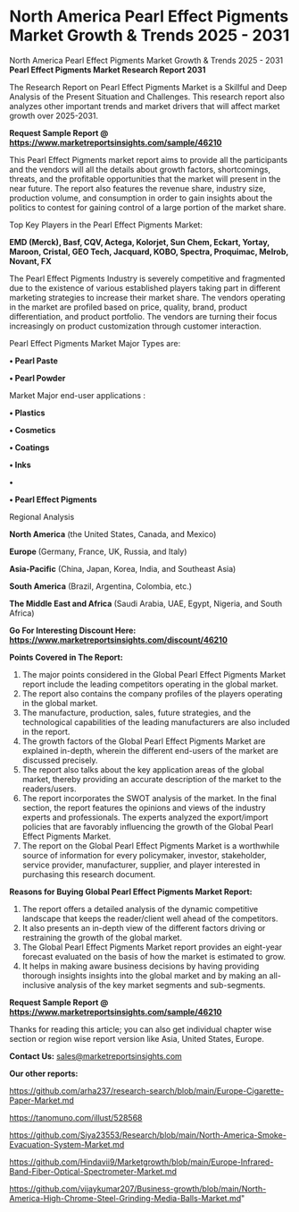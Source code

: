 # North America Pearl Effect Pigments Market Growth & Trends 2025 - 2031
 North America Pearl Effect Pigments Market Growth & Trends 2025 - 2031
<strong>Pearl Effect Pigments Market Research Report 2031</strong>

The Research Report on Pearl Effect Pigments Market is a Skillful and Deep Analysis of the Present Situation and Challenges. This research report also analyzes other important trends and market drivers that will affect market growth over 2025-2031.

<strong>Request Sample Report @ <a href=https://www.marketreportsinsights.com/sample/46210>https://www.marketreportsinsights.com/sample/46210</a></strong>

This Pearl Effect Pigments market report aims to provide all the participants and the vendors will all the details about growth factors, shortcomings, threats, and the profitable opportunities that the market will present in the near future. The report also features the revenue share, industry size, production volume, and consumption in order to gain insights about the politics to contest for gaining control of a large portion of the market share.

Top Key Players in the Pearl Effect Pigments Market:

<strong>EMD (Merck), Basf, CQV, Actega, Kolorjet, Sun Chem, Eckart, Yortay, Maroon, Cristal, GEO Tech, Jacquard, KOBO, Spectra, Proquimac, Melrob, Novant, FX</strong>

The Pearl Effect Pigments Industry is severely competitive and fragmented due to the existence of various established players taking part in different marketing strategies to increase their market share. The vendors operating in the market are profiled based on price, quality, brand, product differentiation, and product portfolio. The vendors are turning their focus increasingly on product customization through customer interaction.

Pearl Effect Pigments Market Major Types are:

<strong>•  Pearl Paste

•  Pearl Powder</strong>

Market Major end-user applications :

<strong>•  Plastics

•  Cosmetics

•  Coatings

•  Inks

•  

•  Pearl Effect Pigments</strong>

Regional Analysis

</u><strong><b>North America</b></strong> (the United States, Canada, and Mexico)

<strong><b>Europe </b></strong>(Germany, France, UK, Russia, and Italy)

<strong><b>Asia-Pacific</b></strong> (China, Japan, Korea, India, and Southeast Asia)

<strong><b>South America</b></strong> (Brazil, Argentina, Colombia, etc.)

<strong><b>The Middle East and Africa</b></strong> (Saudi Arabia, UAE, Egypt, Nigeria, and South Africa)

<strong>Go For Interesting Discount Here: <a href=https://www.marketreportsinsights.com/discount/46210>https://www.marketreportsinsights.com/discount/46210</a></strong>

<strong>Points Covered in The Report:</strong>
<ol>
  <li>The major points considered in the Global Pearl Effect Pigments Market report include the leading competitors operating in the global market.</li>
  <li>The report also contains the company profiles of the players operating in the global market.</li>
  <li>The manufacture, production, sales, future strategies, and the technological capabilities of the leading manufacturers are also included in the report.</li>
  <li>The growth factors of the Global Pearl Effect Pigments Market are explained in-depth, wherein the different end-users of the market are discussed precisely.</li>
  <li>The report also talks about the key application areas of the global market, thereby providing an accurate description of the market to the readers/users.</li>
  <li>The report incorporates the SWOT analysis of the market. In the final section, the report features the opinions and views of the industry experts and professionals. The experts analyzed the export/import policies that are favorably influencing the growth of the Global Pearl Effect Pigments Market.</li>
  <li>The report on the Global Pearl Effect Pigments Market is a worthwhile source of information for every policymaker, investor, stakeholder, service provider, manufacturer, supplier, and player interested in purchasing this research document.</li>
</ol>
<strong>Reasons for Buying Global Pearl Effect Pigments Market Report:</strong>

<ol>
  <li>The report offers a detailed analysis of the dynamic competitive landscape that keeps the reader/client well ahead of the competitors.</li>
  <li>It also presents an in-depth view of the different factors driving or restraining the growth of the global market.</li>
  <li>The Global Pearl Effect Pigments Market report provides an eight-year forecast evaluated on the basis of how the market is estimated to grow.</li>
  <li>It helps in making aware business decisions by having providing thorough insights insights into the global market and by making an all-inclusive analysis of the key market segments and sub-segments.</li>
</ol>
<strong>Request Sample Report @ <a href=https://www.marketreportsinsights.com/sample/46210>https://www.marketreportsinsights.com/sample/46210</a></strong>


Thanks for reading this article; you can also get individual chapter wise section or region wise report version like Asia, United States, Europe.

<strong>Contact Us:</strong>
sales@marketreportsinsights.com

<strong>Our other reports:</strong>

<a href=https://github.com/arha237/research-search/blob/main/Europe-Cigarette-Paper-Market.md>https://github.com/arha237/research-search/blob/main/Europe-Cigarette-Paper-Market.md</a>

<a href=https://tanomuno.com/illust/528568>https://tanomuno.com/illust/528568</a>

<a href=https://github.com/Siya23553/Research/blob/main/North-America-Smoke-Evacuation-System-Market.md>https://github.com/Siya23553/Research/blob/main/North-America-Smoke-Evacuation-System-Market.md</a>

<a href=https://github.com/Hindavii9/Marketgrowth/blob/main/Europe-Infrared-Band-Fiber-Optical-Spectrometer-Market.md>https://github.com/Hindavii9/Marketgrowth/blob/main/Europe-Infrared-Band-Fiber-Optical-Spectrometer-Market.md</a>

<a href=https://github.com/vijaykumar207/Business-growth/blob/main/North-America-High-Chrome-Steel-Grinding-Media-Balls-Market.md>https://github.com/vijaykumar207/Business-growth/blob/main/North-America-High-Chrome-Steel-Grinding-Media-Balls-Market.md</a>"
